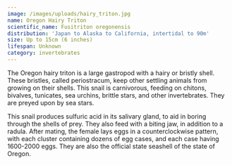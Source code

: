 ```yaml
---
image: /images/uploads/hairy_triton.jpg
name: Oregon Hairy Triton
scientific_name: Fusitriton oregonensis
distribution: 'Japan to Alaska to California, intertidal to 90m'
size: Up to 15cm (6 inches)
lifespan: Unknown
category: invertebrates
---
```

The Oregon hairy triton is a large gastropod with a hairy or bristly shell.  These bristles, called periostracum, keep other settling animals from growing on their shells.  This snail is carnivorous, feeding on chitons, bivalves, tunicates, sea urchins, brittle stars, and other invertebrates.  They are preyed upon by sea stars.

This snail produces sulfuric acid in its salivary gland, to aid in boring through the shells of prey.  They also feed with a biting jaw, in addition to a radula.  After mating, the female lays eggs in a counterclockwise pattern, with each cluster containing dozens of egg cases, and each case having 1600-2000 eggs.  They are also the official state seashell of the state of Oregon.
